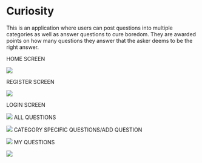 # Curiosity
This is an application where users can post questions into multiple categories as well as answer questions to cure boredom. They are awarded points on how many 
questions they answer that the asker deems to be the right answer. 



HOME SCREEN




![](Curiosity/Assets.xcassets/28BCA765-4473-4340-939C-0800BFBBB0AA.imageset/28BCA765-4473-4340-939C-0800BFBBB0AA.png)

REGISTER SCREEN




![](Curiosity/Assets.xcassets/546CABBC-772E-4003-94C1-1BFAAD43B95F_1_105_c.imageset/546CABBC-772E-4003-94C1-1BFAAD43B95F_1_105_c.jpeg)

LOGIN SCREEN




![](Curiosity/Assets.xcassets/49A29DC2-B0ED-4CC3-A8D2-C7838E2804D2.imageset/49A29DC2-B0ED-4CC3-A8D2-C7838E2804D2.png)
ALL QUESTIONS




![](Curiosity/Assets.xcassets/EF4777FB-81D4-42FA-A182-B6AF9861D790.imageset/EF4777FB-81D4-42FA-A182-B6AF9861D790.png)
CATEGORY SPECIFIC QUESTIONS/ADD QUESTION



![](Curiosity/Assets.xcassets/462DED71-5D7D-4548-A1FD-9148D0077B51_1_105_c.imageset/462DED71-5D7D-4548-A1FD-9148D0077B51_1_105_c.jpeg)
MY QUESTIONS




![](Curiosity/Assets.xcassets/D6E28166-98A7-4DED-93BD-49426F7ED749.imageset/D6E28166-98A7-4DED-93BD-49426F7ED749.png)


